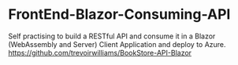 # FrontEnd-Blazor-Consuming-API
Self practising to build a RESTful API and consume it in a Blazor (WebAssembly and Server) Client Application and deploy to Azure.
https://github.com/trevoirwilliams/BookStore-API-Blazor
